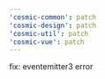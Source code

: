 ```yaml
---
'cosmic-common': patch
'cosmic-design': patch
'cosmic-util': patch
'cosmic-vue': patch
---
```


fix: eventemitter3 error
